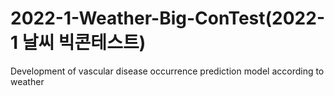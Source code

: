 # 2022-1-Weather-Big-ConTest(2022-1 날씨 빅콘테스트)
Development of vascular disease occurrence prediction model according to weather


